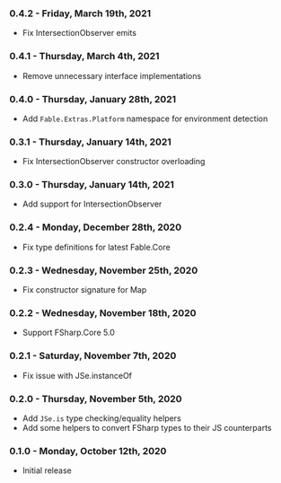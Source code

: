 ### 0.4.2 - Friday, March 19th, 2021
* Fix IntersectionObserver emits

### 0.4.1 - Thursday, March 4th, 2021
* Remove unnecessary interface implementations

### 0.4.0 - Thursday, January 28th, 2021
* Add `Fable.Extras.Platform` namespace for environment detection

### 0.3.1 - Thursday, January 14th, 2021
* Fix IntersectionObserver constructor overloading

### 0.3.0 - Thursday, January 14th, 2021
* Add support for IntersectionObserver

### 0.2.4 - Monday, December 28th, 2020
* Fix type definitions for latest Fable.Core

### 0.2.3 - Wednesday, November 25th, 2020
* Fix constructor signature for Map

### 0.2.2 - Wednesday, November 18th, 2020
* Support FSharp.Core 5.0

### 0.2.1 - Saturday, November 7th, 2020
* Fix issue with JSe.instanceOf

### 0.2.0 - Thursday, November 5th, 2020
* Add `JSe.is` type checking/equality helpers
* Add some helpers to convert FSharp types to their JS counterparts

### 0.1.0 - Monday, October 12th, 2020
* Initial release
